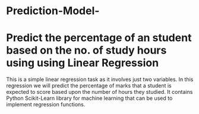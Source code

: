 # Prediction-Model-
# Predict the percentage of an student based on the no. of study hours using using Linear Regression
This is a simple linear regression task as it involves just two variables. In this regression we will predict the percentage of marks that a student is expected to score based upon the number of hours they studied. It contains Python Scikit-Learn library for machine learning that can be used to implement regression functions.
